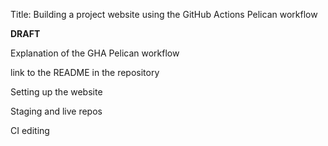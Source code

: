 Title: Building a project website using the GitHub Actions Pelican workflow

**DRAFT**

Explanation of the GHA Pelican workflow

link to the README in the repository

Setting up the website

Staging and live repos

CI editing 
